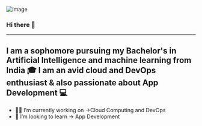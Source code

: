 ![image](https://github.com/iprajwallkurs/iprajwallkurs/assets/153601054/41d082b6-d07a-438d-818f-8d38699dc097)


### Hi there 👋
------------------------------------
I am a sophomore pursuing my Bachelor's in Artificial Intelligence and machine learning from India 🎓 I am an avid cloud and DevOps enthusiast & also passionate about App Development 💻
------------------------------------
- 🧑‍💻 I’m currently working on →Cloud Computing and DevOps
- 🔮 I’m looking to learn → App Development
<!--
**iprajwallkurs/iprajwallkurs** is a ✨ _special_ ✨ repository because its `README.md` (this file) appears on your GitHub profile.

Here are some ideas to get you started:

- 🔭 I’m currently working on ...
- 🌱 I’m currently learning ...
- 👯 I’m looking to collaborate on ...
- 🤔 I’m looking for help with ...
- 💬 Ask me about ...
- 📫 How to reach me: ...
- 😄 Pronouns: ...
- ⚡ Fun fact: ...
-->
